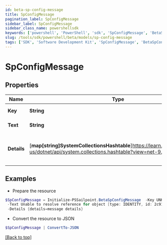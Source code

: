 ```yaml
---
id: beta-sp-config-message
title: SpConfigMessage
pagination_label: SpConfigMessage
sidebar_label: SpConfigMessage
sidebar_class_name: powershellsdk
keywords: ['powershell', 'PowerShell', 'sdk', 'SpConfigMessage', 'BetaSpConfigMessage'] 
slug: /tools/sdk/powershell/beta/models/sp-config-message
tags: ['SDK', 'Software Development Kit', 'SpConfigMessage', 'BetaSpConfigMessage']
---
```



# SpConfigMessage

## Properties

Name | Type | Description | Notes
------------ | ------------- | ------------- | -------------
**Key** | **String** | Message key. | [required]
**Text** | **String** | Message text. | [required]
**Details** | [**map[string]SystemCollectionsHashtable**]https://learn.microsoft.com/en-us/dotnet/api/system.collections.hashtable?view=net-9.0 | Message details if any, in key:value pairs. | [required]

## Examples

- Prepare the resource
```powershell
$SpConfigMessage = Initialize-PSSailpoint.BetaSpConfigMessage  -Key UNKNOWN_REFERENCE_RESOLVER `
 -Text Unable to resolve reference for object [type: IDENTITY, id: 2c91808c746e9c9601747d6507332ecz, name: random identity] `
 -Details {details=message details}
```

- Convert the resource to JSON
```powershell
$SpConfigMessage | ConvertTo-JSON
```


[[Back to top]](#) 

